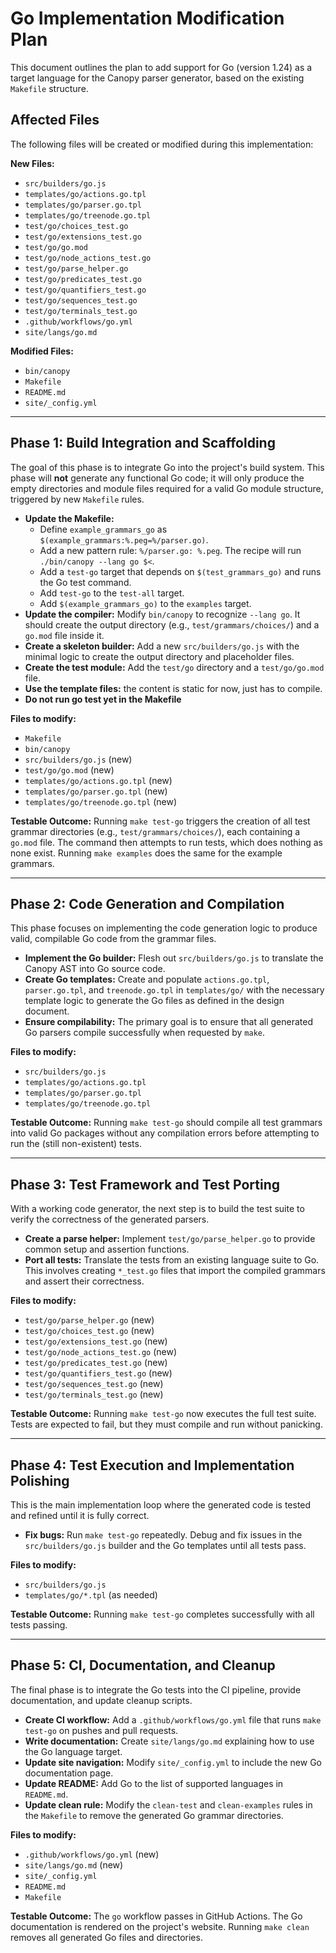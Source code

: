 # Go Implementation Modification Plan

This document outlines the plan to add support for Go (version 1.24) as a target language for the Canopy parser generator, based on the existing `Makefile` structure.

## Affected Files

The following files will be created or modified during this implementation:

**New Files:**
- `src/builders/go.js`
- `templates/go/actions.go.tpl`
- `templates/go/parser.go.tpl`
- `templates/go/treenode.go.tpl`
- `test/go/choices_test.go`
- `test/go/extensions_test.go`
- `test/go/go.mod`
- `test/go/node_actions_test.go`
- `test/go/parse_helper.go`
- `test/go/predicates_test.go`
- `test/go/quantifiers_test.go`
- `test/go/sequences_test.go`
- `test/go/terminals_test.go`
- `.github/workflows/go.yml`
- `site/langs/go.md`

**Modified Files:**
- `bin/canopy`
- `Makefile`
- `README.md`
- `site/_config.yml`

---

## Phase 1: Build Integration and Scaffolding

The goal of this phase is to integrate Go into the project's build system. This phase will **not** generate any functional Go code; it will only produce the empty directories and module files required for a valid Go module structure, triggered by new `Makefile` rules.

- **Update the Makefile:**
    - Define `example_grammars_go` as `$(example_grammars:%.peg=%/parser.go)`.
    - Add a new pattern rule: `%/parser.go: %.peg`. The recipe will run `./bin/canopy --lang go $<`.
    - Add a `test-go` target that depends on `$(test_grammars_go)` and runs the Go test command.
    - Add `test-go` to the `test-all` target.
    - Add `$(example_grammars_go)` to the `examples` target.
- **Update the compiler:** Modify `bin/canopy` to recognize `--lang go`. It should create the output directory (e.g., `test/grammars/choices/`) and a `go.mod` file inside it.
- **Create a skeleton builder:** Add a new `src/builders/go.js` with the minimal logic to create the output directory and placeholder files.
- **Create the test module:** Add the `test/go` directory and a `test/go/go.mod` file.
- **Use the template files:** the content is static for now, just has to compile.
- **Do not run go test yet in the Makefile**

**Files to modify:**
- `Makefile`
- `bin/canopy`
- `src/builders/go.js` (new)
- `test/go/go.mod` (new)
- `templates/go/actions.go.tpl` (new)
- `templates/go/parser.go.tpl` (new)
- `templates/go/treenode.go.tpl` (new)

**Testable Outcome:** Running `make test-go` triggers the creation of all test grammar directories (e.g., `test/grammars/choices/`), each containing a `go.mod` file. The command then attempts to run tests, which does nothing as none exist. Running `make examples` does the same for the example grammars.

---

## Phase 2: Code Generation and Compilation

This phase focuses on implementing the code generation logic to produce valid, compilable Go code from the grammar files.

- **Implement the Go builder:** Flesh out `src/builders/go.js` to translate the Canopy AST into Go source code.
- **Create Go templates:** Create and populate `actions.go.tpl`, `parser.go.tpl`, and `treenode.go.tpl` in `templates/go/` with the necessary template logic to generate the Go files as defined in the design document.
- **Ensure compilability:** The primary goal is to ensure that all generated Go parsers compile successfully when requested by `make`.

**Files to modify:**
- `src/builders/go.js`
- `templates/go/actions.go.tpl`
- `templates/go/parser.go.tpl`
- `templates/go/treenode.go.tpl`

**Testable Outcome:** Running `make test-go` should compile all test grammars into valid Go packages without any compilation errors before attempting to run the (still non-existent) tests.

---

## Phase 3: Test Framework and Test Porting

With a working code generator, the next step is to build the test suite to verify the correctness of the generated parsers.

- **Create a parse helper:** Implement `test/go/parse_helper.go` to provide common setup and assertion functions.
- **Port all tests:** Translate the tests from an existing language suite to Go. This involves creating `*_test.go` files that import the compiled grammars and assert their correctness.

**Files to modify:**
- `test/go/parse_helper.go` (new)
- `test/go/choices_test.go` (new)
- `test/go/extensions_test.go` (new)
- `test/go/node_actions_test.go` (new)
- `test/go/predicates_test.go` (new)
- `test/go/quantifiers_test.go` (new)
- `test/go/sequences_test.go` (new)
- `test/go/terminals_test.go` (new)

**Testable Outcome:** Running `make test-go` now executes the full test suite. Tests are expected to fail, but they must compile and run without panicking.

---

## Phase 4: Test Execution and Implementation Polishing

This is the main implementation loop where the generated code is tested and refined until it is fully correct.

- **Fix bugs:** Run `make test-go` repeatedly. Debug and fix issues in the `src/builders/go.js` builder and the Go templates until all tests pass.

**Files to modify:**
- `src/builders/go.js`
- `templates/go/*.tpl` (as needed)

**Testable Outcome:** Running `make test-go` completes successfully with all tests passing.

---

## Phase 5: CI, Documentation, and Cleanup

The final phase is to integrate the Go tests into the CI pipeline, provide documentation, and update cleanup scripts.

- **Create CI workflow:** Add a `.github/workflows/go.yml` file that runs `make test-go` on pushes and pull requests.
- **Write documentation:** Create `site/langs/go.md` explaining how to use the Go language target.
- **Update site navigation:** Modify `site/_config.yml` to include the new Go documentation page.
- **Update README:** Add Go to the list of supported languages in `README.md`.
- **Update clean rule:** Modify the `clean-test` and `clean-examples` rules in the `Makefile` to remove the generated Go grammar directories.

**Files to modify:**
- `.github/workflows/go.yml` (new)
- `site/langs/go.md` (new)
- `site/_config.yml`
- `README.md`
- `Makefile`

**Testable Outcome:** The `go` workflow passes in GitHub Actions. The Go documentation is rendered on the project's website. Running `make clean` removes all generated Go files and directories.
